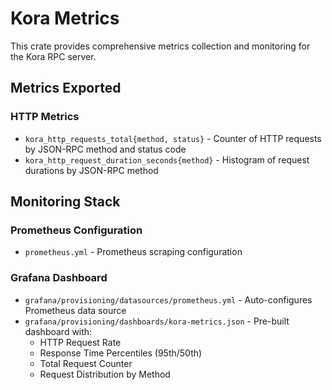 # Kora Metrics

This crate provides comprehensive metrics collection and monitoring for the Kora RPC server.

## Metrics Exported

### HTTP Metrics
- `kora_http_requests_total{method, status}` - Counter of HTTP requests by JSON-RPC method and status code
- `kora_http_request_duration_seconds{method}` - Histogram of request durations by JSON-RPC method

## Monitoring Stack

### Prometheus Configuration
- `prometheus.yml` - Prometheus scraping configuration

### Grafana Dashboard
- `grafana/provisioning/datasources/prometheus.yml` - Auto-configures Prometheus data source
- `grafana/provisioning/dashboards/kora-metrics.json` - Pre-built dashboard with:
  - HTTP Request Rate
  - Response Time Percentiles (95th/50th)
  - Total Request Counter
  - Request Distribution by Method